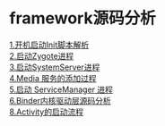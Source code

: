 # framework源码分析
[1.开机启动Init脚本解析](https://github.com/TF27674569/Other-Data/blob/master/md/1.%E5%BC%80%E6%9C%BA%E5%90%AF%E5%8A%A8Init%E8%84%9A%E6%9C%AC%E8%A7%A3%E6%9E%90.md)</br>
[2.启动Zygote进程](https://github.com/TF27674569/Other-Data/blob/master/md/2.%E5%90%AF%E5%8A%A8Zygote%E8%BF%9B%E7%A8%8B.md)</br>
[3.启动SystemServer进程](https://github.com/TF27674569/Other-Data/blob/master/md/3.%E5%90%AF%E5%8A%A8SystemServer%E8%BF%9B%E7%A8%8B.md)</br>
[4.Media 服务的添加过程](https://github.com/TF27674569/Other-Data/blob/master/md/4.Media%20%E6%9C%8D%E5%8A%A1%E7%9A%84%E6%B7%BB%E5%8A%A0%E8%BF%87%E7%A8%8B.md)</br>
[5.启动 ServiceManager 进程](https://github.com/TF27674569/Other-Data/blob/master/md/5.%E5%90%AF%E5%8A%A8%20ServiceManager%20%E8%BF%9B%E7%A8%8B.md)</br>
[6.Binder内核驱动层源码分析](https://github.com/TF27674569/Other-Data/blob/master/md/6.Binder%E5%86%85%E6%A0%B8%E9%A9%B1%E5%8A%A8%E5%B1%82%E6%BA%90%E7%A0%81%E5%88%86%E6%9E%90.md)</br>
[8.Activity的启动流程](https://github.com/TF27674569/Other-Data/blob/master/md/8.Activity%E7%9A%84%E5%90%AF%E5%8A%A8%E6%B5%81%E7%A8%8B.md)</br>
